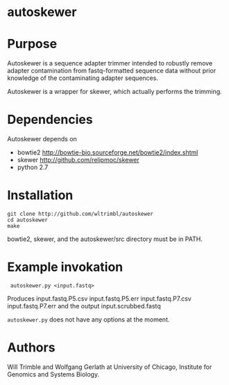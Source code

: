 # autoskewer

Purpose
=======
Autoskewer is a sequence adapter trimmer intended to robustly remove adapter 
contamination from fastq-formatted sequence data without prior knowledge of
the contaminating adapter sequences.

Autoskewer is a wrapper for skewer, which actually performs the trimming.

Dependencies
============
Autoskewer depends on
* bowtie2 http://bowtie-bio.sourceforge.net/bowtie2/index.shtml
* skewer http://github.com/relipmoc/skewer
* python 2.7

Installation
============

    git clone http://github.com/wltrimbl/autoskewer
    cd autoskewer
    make

bowtie2, skewer, and the autoskewer/src directory must be in PATH.

Example invokation
==================

     autoskewer.py <input.fastq>
 
Produces
     input.fastq.P5.csv
     input.fastq.P5.err
     input.fastq.P7.csv
     input.fastq.P7.err
and the output
     input.scrubbed.fastq

`autoskewer.py` does not have any options at the moment.

Authors
=======

Will Trimble and Wolfgang Gerlath at University of Chicago, Institute for Genomics 
and Systems Biology.

